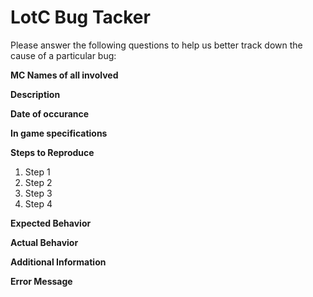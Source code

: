 # LotC Bug Tacker
Please answer the following questions to help us better track down the cause of a particular bug:


**MC Names of all involved**


**Description**
<!--- Please give a short description of the issue here -->


**Date of occurance**
<!--- Please try to give us as accurate a date as you can recall to the time this bug occurred -->

**In game specifications**
<!--- Who are you, what persona were you on at the time of this bug, etc. -->


**Steps to Reproduce**
<!--- Provide all the steps necessary to reproduce the problem -->
1. Step 1
2. Step 2
3. Step 3
4. Step 4


**Expected Behavior**
<!--- Tell us what should happen -->


**Actual Behavior**
<!--- Tell us what happens instead -->


**Additional Information**
<!--- Please provide any additional information here -->


**Error Message**
<!--- If you received an error then please post it in the empty space below, -->
